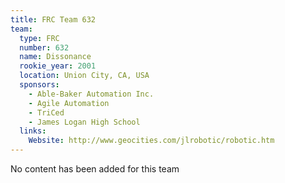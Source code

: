 ```yaml
---
title: FRC Team 632
team:
  type: FRC
  number: 632
  name: Dissonance
  rookie_year: 2001
  location: Union City, CA, USA
  sponsors:
    - Able-Baker Automation Inc.
    - Agile Automation
    - TriCed
    - James Logan High School
  links:
    Website: http://www.geocities.com/jlrobotic/robotic.htm
---
```

No content has been added for this team